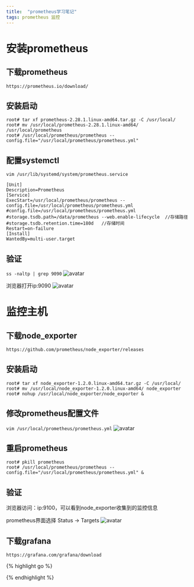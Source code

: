 ```yaml
---
title:  "prometheus学习笔记"
tags: prometheus 监控
---
```

# 安装prometheus
## 下载prometheus
```https://prometheus.io/download/```
## 安装启动
```
root# tar xf prometheus-2.28.1.linux-amd64.tar.gz -C /usr/local/
root# mv /usr/local/prometheus-2.28.1.linux-amd64/ /usr/local/prometheus
root# /usr/local/prometheus/prometheus --config.file="/usr/local/prometheus/prometheus.yml"
```
## 配置systemctl
```vim /usr/lib/systemd/system/prometheus.service```
```
[Unit]
Description=Prometheus
[Service]
ExecStart=/usr/local/prometheus/prometheus --config.file=/usr/local/prometheus/prometheus.yml
#config.file=/usr/local/prometheus/prometheus.yml
#storage.tsdb.path=/data/prometheus --web.enable-lifecycle  //存储路径
#storage.tsdb.retention.time=180d	//存储时间
Restart=on-failure
[Install]
WantedBy=multi-user.target
```
## 验证
```ss -naltp | grep 9090```
![avatar](/img/20210802172848.jpg)

浏览器打开ip:9090
![avatar](/img/20210802180343.jpg)

# 监控主机
## 下载node_exporter
```https://github.com/prometheus/node_exporter/releases```
## 安装启动
```
root# tar xf node_exporter-1.2.0.linux-amd64.tar.gz -C /usr/local/
root# mv /usr/local/node_exporter-1.2.0.linux-amd64/ node_exporter
root# nohup /usr/local/node_exporter/node_exporter &
```
## 修改prometheus配置文件
```vim /usr/local/prometheus/prometheus.yml```
![avatar](/img/20210802182158.jpg)
## 重启prometheus
```
root# pkill prometheus
root# /usr/local/prometheus/prometheus --config.file="/usr/local/prometheus/prometheus.yml" &
```
## 验证
浏览器访问：ip:9100，可以看到node_exporter收集到的监控信息

prometheus界面选择 Status -> Targets
![avatar](/img/20210802182555.jpg)

## 下载grafana
```https://grafana.com/grafana/download```



{% highlight go %}

{% endhighlight %}

